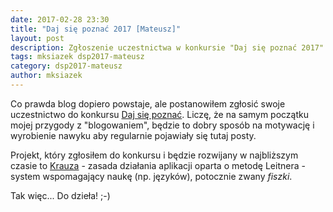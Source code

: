 ```yaml
---
date: 2017-02-28 23:30
title: "Daj się poznać 2017 [Mateusz]"
layout: post
description: Zgłoszenie uczestnictwa w konkursie "Daj się poznać 2017"
tags: mksiazek dsp2017-mateusz
category: dsp2017-mateusz
author: mksiazek
---
```


Co prawda blog dopiero powstaje, ale postanowiłem zgłosić swoje uczestnictwo do konkursu 
[Daj się poznać](http://devstyle.pl/daj-sie-poznac/). Liczę, że na samym początku mojej przygody z "blogowaniem", 
będzie to dobry sposób na motywację i wyrobienie nawyku aby regularnie pojawiały się tutaj posty.

Projekt, który zgłosiłem do konkursu i będzie rozwijany w najbliższym czasie to 
[Krauza](https://github.com/mejt/Krauza) - zasada działania aplikacji oparta o metodę Leitnera - system wspomagający
naukę (np. języków), potocznie zwany *fiszki*.

Tak więc... Do dzieła! ;-)